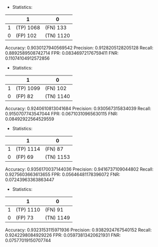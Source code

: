* Statistics: 

|          |    1     |    0     |
|----------|----------|----------|
|    1     |(TP) 1068 | (FN) 133 |
|    0     | (FP) 102 |(TN) 1120 |
Accuracy: 0.9030127940569542
Precision: 0.9128205128205128
Recall: 0.8892589508742714
FPR: 0.08346972176759411
FNR: 0.11074104912572856
* Statistics: 

|          |    1     |    0     |
|----------|----------|----------|
|    1     |(TP) 1099 | (FN) 102 |
|    0     | (FP) 82  |(TN) 1140 |
Accuracy: 0.9240610813041684
Precision: 0.930567315834039
Recall: 0.9150707743547044
FPR: 0.06710310965630115
FNR: 0.08492922564529559
* Statistics: 

|          |    1     |    0     |
|----------|----------|----------|
|    1     |(TP) 1114 | (FN) 87  |
|    0     | (FP) 69  |(TN) 1153 |
Accuracy: 0.9356170037144036
Precision: 0.9416737109044802
Recall: 0.9275603663613655
FPR: 0.05646481178396072
FNR: 0.07243963363863447
* Statistics: 

|          |    1     |    0     |
|----------|----------|----------|
|    1     |(TP) 1110 | (FN) 91  |
|    0     | (FP) 73  |(TN) 1149 |
Accuracy: 0.9323153115971936
Precision: 0.9382924767540152
Recall: 0.9242298084929226
FPR: 0.05973813420621931
FNR: 0.07577019150707744
